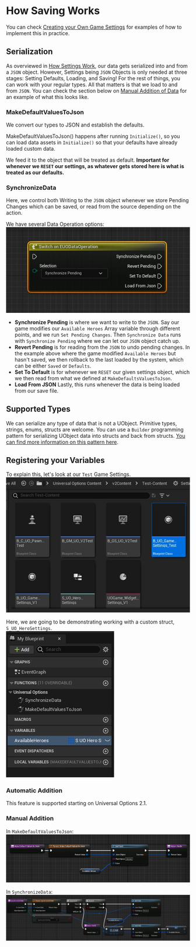 # How Saving Works

You can check [Creating your Own Game Settings](/3-CreatingYourOwnGameSettings.md) for examples of how to implement this in practice.  

## Serialization

As overviewed in [How Settings Work](/1-HowSettingsWork.md), our data gets serialized into and from a `JSON` object. However, Settings being `JSON` Objects is only needed at three stages: Setting Defaults, Loading, and Saving! For the rest of things, you can work with your regular types. All that matters is that we load to and from `JSON`. You can check the section below on [Manual Addition of Data](#manual-addition) for an example of what this looks like.  

### MakeDefaultValuesToJson

We convert our types to JSON and establish the defaults.  

MakeDefaultValuesToJson() happens after running `Initialize()`, so you can load data assets in `Initialize()` so that your defaults have already loaded custom data.  

We feed it to the object that will be treated as default. **Important for whenever we `RESET` our settings, as whatever gets stored here is what is treated as our defaults.**  

### SynchronizeData

Here, we control both Writing to the `JSON` object whenever we store Pending Changes which can be saved, or read from the source depending on the action.  

We have several Data Operation options:  
![Data Operation](Resources/Framework/SS_Graph_OperationData.JPG)  

* **Synchronize Pending** is where we want to write to the `JSON`. Say our game modifies our `Available Heroes` Array variable through different points, and we run `Set Pending Changes`. Then `Synchronize Data` runs with `Synchronize Pending` where we can let our `JSON` object catch up.  
* **Revert Pending** is for reading from the `JSON` to undo pending changes. In the example above where the game modified `Available Heroes` but hasn't saved, we then rollback to the last loaded by the system, which can be either `Saved` or `Defaults`.  
* **Set To Default** is for whenever we `RESET` our given settings object, which we then read from what we defined at `MakeDefaultsValuesToJson`.  
* **Load From JSON** Lastly, this runs whenever the data is being loaded from our save file.  

## Supported Types

We can serialize any type of data that is not a UObject. Primitive types, strings, enums, structs are welcome. You can use a `Builder` programming pattern for serializing UObject data into structs and back from structs. [You can find more information on this pattern here](https://refactoring.guru/design-patterns/builder).  

## Registering your Variables

To explain this, let's look at our `Test` Game Settings.  
![Test Content Folder](Resources/Framework/SS_ContentBrowser_Test-Content.JPG)  

Here, we are going to be demonstrating working with a custom struct, `S_UO_HeroSettings`.  
![Default](Resources/Framework/SS_TestGame_Defaults.JPG)  

### Automatic Addition

This feature is supported starting on Universal Options 2.1.  

### Manual Addition

In `MakeDefaultValuesToJson`:  
![MakeDefault](Resources/Framework/SS_TestGame_MakeDefaults.JPG)  

In `SynchronizeData`:  
![Synchronize](Resources/Framework/SS_TestGame_Synchronize.JPG)  
